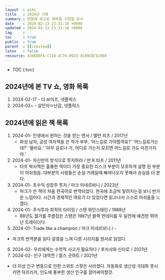```yaml
---
layout  : wiki
title   : 2024년 기록 
summary : 연말에 회고로 제목을 수정할 문서 
date    : 2024-02-13 23:31:16 +0900
updated : 2024-02-13 23:31:16 +0900
tag     : 
toc     : true
public  : true
parent  : [[/review]] 
latex   : false
resource: 436EDEFA-C110-4C74-8923-4C69CDC92488
---
```

* TOC
{:toc}

## 2024년에 본 TV 쇼, 영화 목록
1. 2024-02-17 - 더 보이즈, 넷플릭스
2. 2024-02~ - 살인자ㅇ난감, 넷플릭스

## 2024년에 읽은 책 목록
1. 2024-01- 인생에서 원하는 것을 얻는 앤서 / 앨런 피즈 / 2017년 
   - 화성 남자, 금성 여자책을 쓴 작가 부부, '어느길로 가야할까요?' '어느길로가는데?' '몰라요.' '아무 길로나 가, 어디로 가는지 모르면 어느길로 가도 마찬가지야.'
2. 2024-01- 자신만의 방식으로 투자하라 / 반.K 타프 / 2011년
   - 타프 박사책은 훌륭한 책이다 가장 중요한 리스크 부분이 모호하게 설명 된 부분이 아쉬웠음. 대부분의 사람들은 손실 거래일때 빠져나오지 못해서 손실을 더 본다.
3. 2024-01- 초수익 성장주 투자 / 마크 미네르비니 / 2023년
   - 마크가 쓴 책이 처음 한국어로 번역되었다. 한국에 조금씩 알려지는걸 보니 반가운 느낌이다. 시간과 경제적인 여유가 더 있었다면 읽고나서 스스로 아쉬움을 느꼈다.
4. 2024-01- 주식투자 최적의 타이밍 / 스탠 와인스태인 / 1988년 
   - 88년도 월가를 주름잡은 스탠은 1987년 블랙 먼데이를 두 달전에 예견한 뛰어난 트레이더다.
5. 2024-01- Trade like a champion / 마크 미네르비니 / - 
  - 마크의 번역본을 읽다 갈증을 느껴 다른 시리지를 원서로 읽었다.
6. 2024-02- 우리에게는 수학적 사고가 필요하다 / 후카사와 신타로 / 2021년
7. 2024-02- 인구 대역전 / 찰스 굿하트 / 2021년
  - 더 이상 인구 변동으로 인한 스위트 스팟은 사라졌다. 자동화로 생산성 극대화 못시키면 아프리카, 인도에 풍부한 생산 인구를 끌어써야할것.

